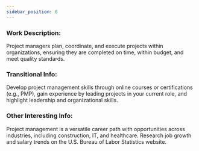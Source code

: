 ```yaml
---
sidebar_position: 6
---
```


### Work Description: 
Project managers plan, coordinate, and execute projects within organizations, ensuring they are completed on time, within budget, and meet quality standards.

### Transitional Info: 
Develop project management skills through online courses or certifications (e.g., PMP), gain experience by leading projects in your current role, and highlight leadership and organizational skills.

### Other Interesting Info: 
Project management is a versatile career path with opportunities across industries, including construction, IT, and healthcare. Research job growth and salary trends on the U.S. Bureau of Labor Statistics website.
